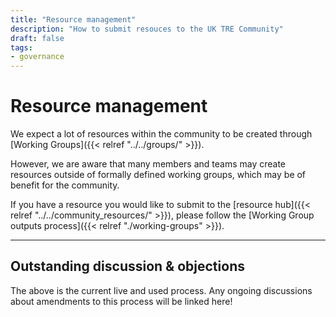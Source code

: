 ```yaml
---
title: "Resource management"
description: "How to submit resouces to the UK TRE Community"
draft: false
tags:
- governance
---
```


# Resource management

We expect a lot of resources within the community to be created through [Working Groups]({{< relref "../../groups/" >}}). 

However, we are aware that many members and teams may create resources outside of formally defined working groups, which may be of benefit for the community.

If you have a resource you would like to submit to the [resource hub]({{< relref "../../community_resources/" >}}), please follow the [Working Group outputs process]({{< relref "./working-groups" >}}).

---

## Outstanding discussion & objections

The above is the current live and used process. Any ongoing discussions about amendments to this process will be linked here!